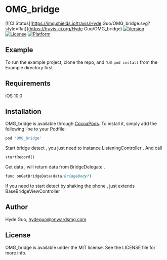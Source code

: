 # OMG_bridge

[![CI Status](https://img.shields.io/travis/Hyde Guo/OMG_bridge.svg?style=flat)](https://travis-ci.org/Hyde Guo/OMG_bridge)
[![Version](https://img.shields.io/cocoapods/v/OMG_bridge.svg?style=flat)](https://cocoapods.org/pods/OMG_bridge)
[![License](https://img.shields.io/cocoapods/l/OMG_bridge.svg?style=flat)](https://cocoapods.org/pods/OMG_bridge)
[![Platform](https://img.shields.io/cocoapods/p/OMG_bridge.svg?style=flat)](https://cocoapods.org/pods/OMG_bridge)

## Example

To run the example project, clone the repo, and run `pod install` from the Example directory first.

## Requirements

iOS 10.0

## Installation

OMG_bridge is available through [CocoaPods](https://cocoapods.org). To install
it, simply add the following line to your Podfile:

```ruby
pod 'OMG_bridge'
```

Start bridge detect , you just need to instance ListeningController . And call

```ruby
startRecord()
```
Get data , will return data from BridgeDelegate .
```ruby
func onGetBridgeData(data:BridgeBody?)
```

If you need to  start detect by shaking the phone , just extends BaseBridgeViewController


## Author

Hyde Guo, hydeguo@onwardsmg.com

## License

OMG_bridge is available under the MIT license. See the LICENSE file for more info.
